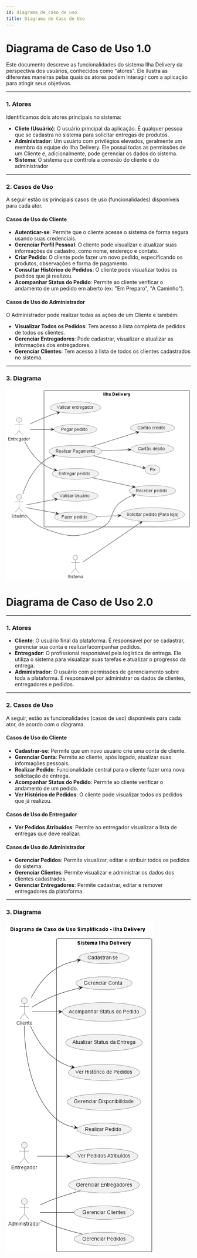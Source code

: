 ```yaml
---
id: diagrama_de_caso_de_uso
title: Diagrama de Caso de Uso
---
```



# Diagrama de Caso de Uso 1.0

Este documento descreve as funcionalidades do sistema Ilha Delivery da perspectiva dos usuários, conhecidos como "atores". Ele ilustra as diferentes maneiras pelas quais os atores podem interagir com a aplicação para atingir seus objetivos.

---

### 1. Atores

Identificamos dois atores principais no sistema:

* **Cliete (Usuário)**: O usuário principal da aplicação. É qualquer pessoa que se cadastra no sistema para solicitar entregas de produtos.
* **Administrador**: Um usuário com privilégios elevados, geralmente um membro da equipe do Ilha Delivery. Ele possui todas as permissões de um Cliente e, adicionalmente, pode gerenciar os dados do sistema.
* **Sistema**: O sistema que conttrola a conexão do cliente e do administrador

---

### 2. Casos de Uso

A seguir estão os principais casos de uso (funcionalidades) disponíveis para cada ator.

#### Casos de Uso do Cliente

* **Autenticar-se**: Permite que o cliente acesse o sistema de forma segura usando suas credenciais.
* **Gerenciar Perfil Pessoal**: O cliente pode visualizar e atualizar suas informações de cadastro, como nome, endereço e contato.
* **Criar Pedido**: O cliente pode fazer um novo pedido, especificando os produtos, observações e forma de pagamento.
* **Consultar Histórico de Pedidos**: O cliente pode visualizar todos os pedidos que já realizou.
* **Acompanhar Status do Pedido**: Permite ao cliente verificar o andamento de um pedido em aberto (ex: "Em Preparo", "A Caminho").

#### Casos de Uso do Administrador

O Administrador pode realizar todas as ações de um Cliente e também:

* **Visualizar Todos os Pedidos**: Tem acesso à lista completa de pedidos de todos os clientes.
* **Gerenciar Entregadores**: Pode cadastrar, visualizar e atualizar as informações dos entregadores.
* **Gerenciar Clientes**: Tem acesso à lista de todos os clientes cadastrados no sistema.

---

### 3. Diagrama
![![Diagrama de Caso de Uso](../assets/diagrama_caso_de_uso/Diagrama%20de%20caso%20de%20uso.png)](../assets/diagrama_caso_de_uso/Diagrama%20de%20caso%20de%20uso.png)




# Diagrama de Caso de Uso 2.0

---

### 1. Atores

* **Cliente**: O usuário final da plataforma. É responsável por se cadastrar, gerenciar sua conta e realizar/acompanhar pedidos.
* **Entregador**: O profissional responsável pela logística de entrega. Ele utiliza o sistema para visualizar suas tarefas e atualizar o progresso da entrega.
* **Administrador**: O usuário com permissões de gerenciamento sobre toda a plataforma. É responsável por administrar os dados de clientes, entregadores e pedidos.

---

### 2. Casos de Uso

A seguir, estão as funcionalidades (casos de uso) disponíveis para cada ator, de acordo com o diagrama.

#### Casos de Uso do Cliente

* **Cadastrar-se**: Permite que um novo usuário crie uma conta de cliente.
* **Gerenciar Conta**: Permite ao cliente, após logado, atualizar suas informações pessoais.
* **Realizar Pedido**: Funcionalidade central para o cliente fazer uma nova solicitação de entrega.
* **Acompanhar Status do Pedido**: Permite ao cliente verificar o andamento de um pedido.
* **Ver Histórico de Pedidos**: O cliente pode visualizar todos os pedidos que já realizou.

#### Casos de Uso do Entregador

* **Ver Pedidos Atribuídos**: Permite ao entregador visualizar a lista de entregas que deve realizar.

#### Casos de Uso do Administrador

* **Gerenciar Pedidos**: Permite visualizar, editar e atribuir todos os pedidos do sistema.
* **Gerenciar Clientes**: Permite visualizar e administrar os dados dos clientes cadastrados.
* **Gerenciar Entregadores**: Permite cadastrar, editar e remover entregadores da plataforma.

---

### 3. Diagrama 


![![Diagrama de Caso de Uso](../assets/diagrama_caso_de_uso/Diagrama%20de%20caso%20de%20uso%202.png)](../assets/diagrama_caso_de_uso/Diagrama%20de%20caso%20de%20uso%202.png)

